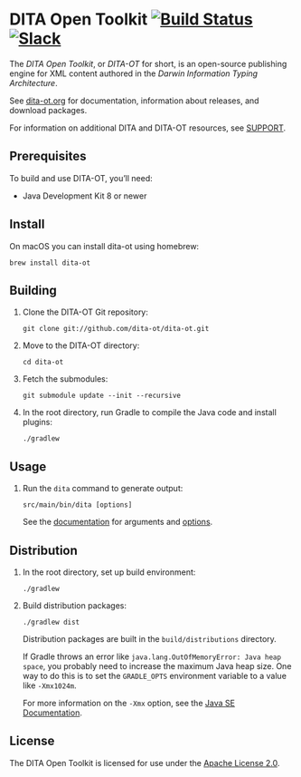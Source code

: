 # DITA Open Toolkit [![Build Status][1]](http://travis-ci.org/dita-ot/dita-ot) [![Slack][7]](http://slack.dita-ot.org/)

The _DITA Open Toolkit_, or _DITA-OT_ for short, is an open-source publishing engine for XML content authored in the _Darwin Information Typing Architecture_.

See [dita-ot.org][2] for documentation, information about releases, and download packages.

For information on additional DITA and DITA-OT resources, see [SUPPORT][8].

## Prerequisites

To build and use DITA-OT, you’ll need:

- Java Development Kit 8 or newer

## Install

On macOS you can install dita-ot using homebrew:

`brew install dita-ot`

## Building

1.  Clone the DITA-OT Git repository:

        git clone git://github.com/dita-ot/dita-ot.git

2.  Move to the DITA-OT directory:

        cd dita-ot

3.  Fetch the submodules:

        git submodule update --init --recursive

4.  In the root directory, run Gradle to compile the Java code and install plugins:

        ./gradlew

## Usage

1.  Run the `dita` command to generate output:

        src/main/bin/dita [options]

    See the [documentation][3] for arguments and [options][4].

## Distribution

1.  In the root directory, set up build environment:

        ./gradlew

2.  Build distribution packages:

        ./gradlew dist

    Distribution packages are built in the `build/distributions` directory.

    If Gradle throws an error like `java.lang.OutOfMemoryError: Java heap space`, you probably need to increase the maximum Java heap size. One way to do this is to set the `GRADLE_OPTS` environment variable to a value like `-Xmx1024m`.

    For more information on the `-Xmx` option, see the [Java SE Documentation][5].

## License

The DITA Open Toolkit is licensed for use under the [Apache License 2.0][6].

[1]: https://travis-ci.org/dita-ot/dita-ot.svg?branch=develop
[2]: http://www.dita-ot.org/
[3]: http://www.dita-ot.org/dev/
[4]: http://www.dita-ot.org/dev/user-guide/build-using-dita-command.html
[5]: http://docs.oracle.com/javase/8/docs/technotes/tools/windows/java.html#BABHDABI
[6]: http://www.apache.org/licenses/LICENSE-2.0
[7]: http://slack.dita-ot.org/badge.svg
[8]: https://github.com/dita-ot/dita-ot/blob/develop/.github/SUPPORT.md
